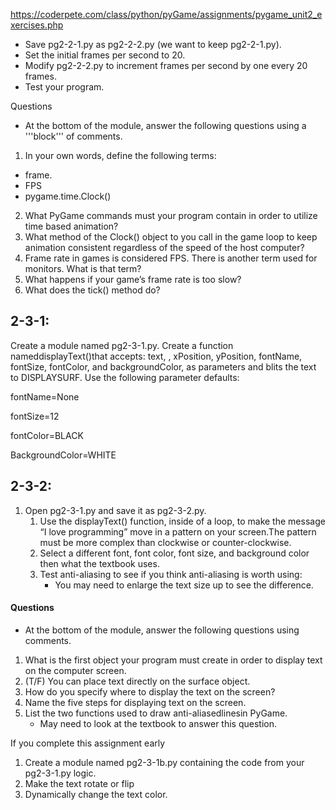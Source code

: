 https://coderpete.com/class/python/pyGame/assignments/pygame_unit2_exercises.php

- Save pg2-2-1.py as pg2-2-2.py (we want to keep pg2-2-1.py).
- Set the initial frames per second to 20.
- Modify pg2-2-2.py to increment frames per second by one every 20 frames.
- Test your program.

Questions

- At the bottom of the module, answer the following questions using a '''block''' of comments.
1. In your own words, define the following terms:

- frame.
- FPS
- pygame.time.Clock()

2. What PyGame commands must your program contain in order to utilize time based animation?
3. What method of the Clock() object to you call in the game loop to keep animation consistent regardless of the speed of the host computer?
4. Frame rate in games is considered FPS. There is another term used for monitors. What is that term?
5. What happens if your game’s frame rate is too slow?
6. What does the tick() method do?



## 2-3-1:

Create a module named pg2-3-1.py.
Create a function nameddisplayText()that accepts: text, , xPosition, yPosition, fontName, fontSize, fontColor, and backgroundColor, as parameters and blits the text to DISPLAYSURF.
Use the following parameter defaults:

fontName=None

fontSize=12

fontColor=BLACK

BackgroundColor=WHITE


## 2-3-2:

1. Open pg2-3-1.py and save it as pg2-3-2.py.
    1. Use the displayText() function, inside of a loop, to make the message “I love programming” move in a pattern on your screen.The pattern must be more complex than clockwise or counter-clockwise.
    2. Select a different font, font color, font size, and background color then what the textbook uses.
    3. Test anti-aliasing to see if you think anti-aliasing is worth using:
        - You may need to enlarge the text size up to see the difference.

#### Questions

- At the bottom of the module, answer the following questions using comments.
1. What is the first object your program must create in order to display text on the computer screen.
2. (T/F) You can place text directly on the surface object.
3. How do you specify where to display the text on the screen?
4. Name the five steps for displaying text on the screen.
5. List the two functions used to draw anti-aliasedlinesin PyGame.
    - May need to look at the textbook to answer this question.

If you complete this assignment early

1. Create a module named pg2-3-1b.py containing the code from your pg2-3-1.py logic.
2. Make the text rotate or flip
3. Dynamically change the text color.